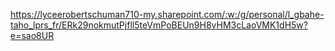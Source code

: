 https://lyceerobertschuman710-my.sharepoint.com/:w:/g/personal/l_gbahe-taho_lprs_fr/ERk29nokmutPjfll5teVmPoBEUn9H8vHM3cLaoVMK1dH5w?e=sao8UR
